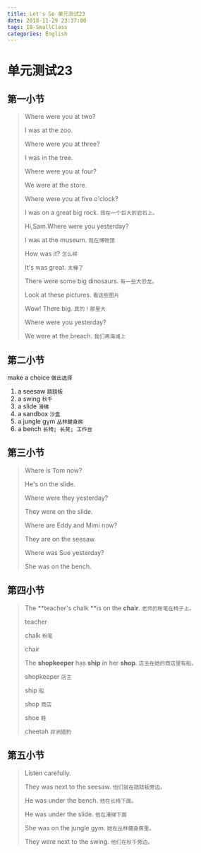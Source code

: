 ```yaml
---
title: Let's Go 单元测试23
date: 2018-11-29 23:37:00
tags: IB-SmallClass
categories: English
---
```



# 单元测试23

## 第一小节

> Where were you at two?
> 
> I was at the zoo.
> 
> Where were you at three?
> 
> I was in the tree.
> 
> Where were you at four?
> 
> We were at the store.
> 
> Where were you at five o'clock?
> 
> I was on a great big rock. `我在一个巨大的岩石上。`
> 
> Hi,Sam.Where were you yesterday?
> 
> I was at the museum. `我在博物馆`
> 
> How was it? `怎么样`
> 
> It's was great. `太棒了`
> 
> There were some big dinosaurs. `有一些大恐龙。`
> 
> Look at these pictures. `看这些图片`
> 
> Wow! There big. `真的！那里大`
> 
> Where were you yesterday?
> 
> We were at the breach. `我们再海滩上`


## 第二小节

make a choice `做出选择`

1. a seesaw `跷跷板`
2. a swing `秋千`
3. a slide `滑梯`
4. a sandbox `沙盒`
5. a jungle gym `丛林健身房`
6. a bench `长椅; 长凳; 工作台`


## 第三小节

> Where is Tom now?
> 
> He's on the slide.
> 
> Where were they yesterday?
> 
> They were on the slide.
> 
> Where are Eddy and Mimi now?
> 
> They are on the seesaw.
> 
> Where was Sue yesterday?
> 
> She was on the bench.

## 第四小节

> The **teacher's chalk **is on the **chair**. `老师的粉笔在椅子上。`
> 
> teacher
> 
> chalk `粉笔`
> 
> chair
> 
> The **shopkeeper** has **ship** in her **shop**. `店主在她的商店里有船。`
> 
> shopkeeper `店主`
> 
> ship `船`
> 
> shop `商店`
> 
> shoe `鞋`
> 
> cheetah `非洲猎豹`

## 第五小节

>  Listen carefully.
> 
> They was next to the seesaw. `他们就在跷跷板旁边。`
> 
> He was under the bench. `他在长椅下面。`
> 
> He was under the slide. `他在滑梯下面`
> 
> She was on the jungle gym. `她在丛林健身房里。`
> 
> They were next to the swing. `他们在秋千旁边。`












